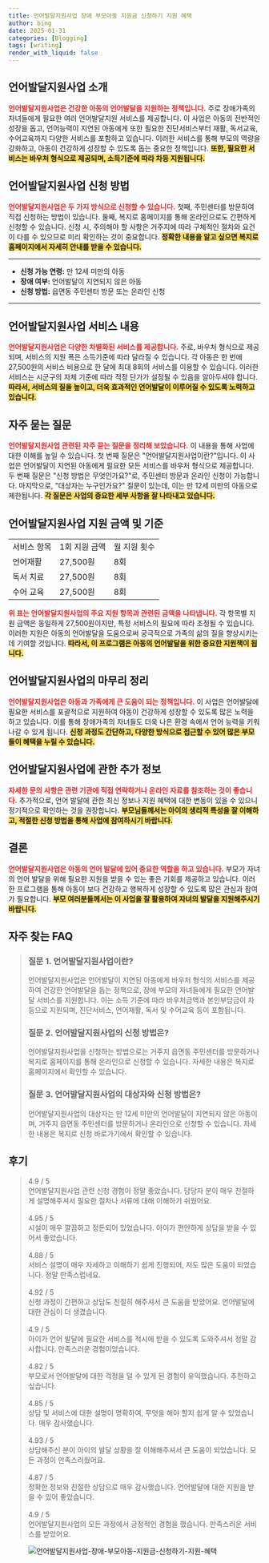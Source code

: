 ```yaml
---
title: 언어발달지원사업 장애 부모아동 지원금 신청하기 지원 혜택
author: bing
date: 2025-01-31
categories: [Blogging]
tags: [writing]
render_with_liquid: false
---
```



<h2 id='언어발달지원사업_소개'>언어발달지원사업 소개</h2>

<p><b><span style="color: #ee2323;">언어발달지원사업은 건강한 아동의 언어발달을 지원하는 정책입니다.</span></b> 주로 장애가족의 자녀들에게 필요한 여러 언어발달지원 서비스를 제공합니다. 이 사업은 아동의 전반적인 성장을 돕고, 언어능력이 지연된 아동에게 또한 필요한 진단서비스부터 재활, 독서교육, 수어교육까지 다양한 서비스를 포함하고 있습니다. 이러한 서비스를 통해 부모의 역량을 강화하고, 아동이 건강하게 성장할 수 있도록 돕는 중요한 정책입니다. <b><span style="background-color: #ffe066;">또한, 필요한 서비스는 바우처 형식으로 제공되며, 소득기준에 따라 차등 지원됩니다.</span></b></p>

<h2 id='서비스_신청방법'>언어발달지원사업 신청 방법</h2>

<p><b><span style="color: #ee2323;">언어발달지원사업은 두 가지 방식으로 신청할 수 있습니다.</span></b> 첫째, 주민센터를 방문하여 직접 신청하는 방법이 있습니다. 둘째, 복지로 홈페이지를 통해 온라인으로도 간편하게 신청할 수 있습니다. 신청 시, 주의해야 할 사항은 거주지에 따라 구체적인 절차와 요건이 다를 수 있으므로 미리 확인하는 것이 중요합니다. <b><span style="background-color: #ffe066;">정확한 내용을 알고 싶으면 복지로 홈페이지에서 자세히 안내를 받을 수 있습니다.</span></b></p>

<hr />

<ul>
    <li><b>신청 가능 연령:</b> 만 12세 미만의 아동</li>
    <li><b>장애 여부:</b> 언어발달이 지연되지 않은 아동</li>
    <li><b>신청 방법:</b> 읍면동 주민센터 방문 또는 온라인 신청</li>
</ul>

<hr />

<h2 id='서비스_내용'>언어발달지원사업 서비스 내용</h2>

<p><b><span style="color: #ee2323;">언어발달지원사업은 다양한 차별화된 서비스를 제공합니다.</span></b> 주로, 바우처 형식으로 제공되며, 서비스의 지원 폭은 소득기준에 따라 달라질 수 있습니다. 각 아동은 한 번에 27,500원의 서비스 비용으로 한 달에 최대 8회의 서비스를 이용할 수 있습니다. 이러한 서비스는 시군구의 자체 기준에 따라 적정 단가가 설정될 수 있음을 알아두셔야 합니다. <b><span style="background-color: #ffe066;">따라서, 서비스의 질을 높이고, 더욱 효과적인 언어발달이 이루어질 수 있도록 노력하고 있습니다.</span></b></p>

<h2 id='자주_묻는_질문'>자주 묻는 질문</h2>

<p><b><span style="color: #ee2323;">언어발달지원사업 관련된 자주 묻는 질문을 정리해 보았습니다.</span></b> 이 내용을 통해 사업에 대한 이해를 높일 수 있습니다. 첫 번째 질문은 "언어발달지원사업이란?"입니다. 이 사업은 언어발달이 지연된 아동에게 필요한 모든 서비스를 바우처 형식으로 제공합니다. 두 번째 질문은 "신청 방법은 무엇인가요?"로, 주민센터 방문과 온라인 신청이 가능합니다. 마지막으로, "대상자는 누구인가요?" 질문이 있는데, 이는 만 12세 미만의 아동으로 제한됩니다. <b><span style="background-color: #ffe066;">각 질문은 사업의 중요한 세부 사항을 잘 나타내고 있습니다.</span></b></p>

<h2 id='지원_금액'>언어발달지원사업 지원 금액 및 기준</h2>

<table>
    <tr>
        <td>서비스 항목</td>
        <td>1회 지원 금액</td>
        <td>월 지원 횟수</td>
    </tr>
    <tr>
        <td>언어재활</td>
        <td>27,500원</td>
        <td>8회</td>
    </tr>
    <tr>
        <td>독서 치료</td>
        <td>27,500원</td>
        <td>8회</td>
    </tr>
    <tr>
        <td>수어 교육</td>
        <td>27,500원</td>
        <td>8회</td>
    </tr>
</table>

<p><b><span style="color: #ee2323;">위 표는 언어발달지원사업의 주요 지원 항목과 관련된 금액을 나타냅니다.</span></b> 각 항목별 지원 금액은 동일하게 27,500원이지만, 특정 서비스의 필요에 따라 조정될 수 있습니다. 이러한 지원은 아동의 언어발달을 도움으로써 궁극적으로 가족의 삶의 질을 향상시키는데 기여할 것입니다. <b><span style="background-color: #ffe066;">따라서, 이 프로그램은 아동의 언어발달을 위한 중요한 지원책이 됩니다.</span></b></p>

<h2 id='마무리_정리'>언어발달지원사업의 마무리 정리</h2>

<p><b><span style="color: #ee2323;">언어발달지원사업은 아동과 가족에게 큰 도움이 되는 정책입니다.</span></b> 이 사업은 언어발달에 필요한 서비스를 포괄적으로 지원하여 아동이 건강하게 성장할 수 있도록 많은 노력을 하고 있습니다. 이를 통해 장애가족의 자녀들도 더욱 나은 환경 속에서 언어 능력을 키워나갈 수 있게 됩니다. <b><span style="background-color: #ffe066;">신청 과정도 간단하고, 다양한 방식으로 접근할 수 있어 많은 부모들이 혜택을 누릴 수 있습니다.</span></b></p>

<h2 id='추가_정보'>언어발달지원사업에 관한 추가 정보</h2>

<p><b><span style="color: #ee2323;">자세한 문의 사항은 관련 기관에 직접 연락하거나 온라인 자료를 참조하는 것이 좋습니다.</span></b> 추가적으로, 언어 발달에 관한 최신 정보나 지원 혜택에 대한 변동이 있을 수 있으니 정기적으로 확인하는 것을 권장합니다. <b><span style="background-color: #ffe066;">부모님들께서는 아이의 생리적 특성을 잘 이해하고, 적절한 신청 방법을 통해 사업에 참여하시기 바랍니다.</span></b></p>

<h2 id='결론'>결론</h2>

<p><b><span style="color: #ee2323;">언어발달지원사업은 아동의 언어 발달에 있어 중요한 역할을 하고 있습니다.</span></b> 부모가 자녀의 언어 발달을 위해 필요한 지원을 받을 수 있는 좋은 기회를 제공하고 있습니다. 이러한 프로그램을 통해 아동이 보다 건강하고 행복하게 성장할 수 있도록 많은 관심과 참여가 필요합니다. <b><span style="background-color: #ffe066;">부모 여러분들께서는 이 사업을 잘 활용하여 자녀의 발달을 지원해주시기 바랍니다.</span></b></p>


<h2 id='자주_찾는_FAQ'>자주 찾는 FAQ</h2>
<div itemscope="" itemtype="https://schema.org/FAQPage"> 
<blockquote> 
<div itemscope="" itemprop="mainEntity" itemtype="https://schema.org/Question"> 
<h3 itemprop="name">질문 1. 언어발달지원사업이란?</h3> 
<div itemscope="" itemprop="acceptedAnswer" itemtype="https://schema.org/Answer"> 
<span itemprop="text"> 
<p>언어발달지원사업은 언어발달이 지연된 아동에게 바우처 형식의 서비스를 제공하여 건강한 언어발달을 돕는 정책으로, 장애 부모의 자녀들에게 필요한 언어발달 서비스를 지원합니다. 이는 소득 기준에 따라 바우처금액과 본인부담금이 차등으로 지원되며, 진단서비스, 언어재활, 독서 및 수어교육 등이 포함됩니다.</p> 
</span> 
</div> 
</div> 
<div itemscope="" itemprop="mainEntity" itemtype="https://schema.org/Question"> 
<h3 itemprop="name">질문 2. 언어발달지원사업의 신청 방법은?</h3> 
<div itemscope="" itemprop="acceptedAnswer" itemtype="https://schema.org/Answer"> 
<span itemprop="text"> 
<p>언어발달지원사업을 신청하는 방법으로는 거주지 읍면동 주민센터를 방문하거나 복지로 홈페이지를 통해 온라인으로 신청할 수 있습니다. 자세한 내용은 복지로 홈페이지에서 확인할 수 있습니다.</p> 
</span> 
</div> 
</div> 
<div itemscope="" itemprop="mainEntity" itemtype="https://schema.org/Question"> 
<h3 itemprop="name">질문 3. 언어발달지원사업의 대상자와 신청 방법은?</h3> 
<div itemscope="" itemprop="acceptedAnswer" itemtype="https://schema.org/Answer"> 
<span itemprop="text"> 
<p>언어발달지원사업의 대상자는 만 12세 미만의 언어발달이 지연되지 않은 아동이며, 거주지 읍면동 주민센터를 방문하거나 온라인으로 신청할 수 있습니다. 자세한 내용은 복지로 신청 바로가기에서 확인할 수 있습니다.</p> 
</span> 
</div> 
</div> 
</blockquote> 
</div>
<h2 id='후기'>후기</h2>
<div itemscope itemtype="https://schema.org/Product">
  <blockquote>
  <div itemprop="review" itemscope itemtype="https://schema.org/Review">
      <div itemprop="reviewRating" itemscope itemtype="https://schema.org/Rating"> <span itemprop="ratingValue">4.9</span> / <span itemprop="bestRating">5</span> </div>
      <span itemprop="reviewBody">언어발달지원사업 관련 신청 경험이 정말 좋았습니다. 담당자 분이 매우 친절하게 설명해주셔서 필요한 절차나 서류에 대해 이해하기 쉬웠어요.</span>
  </div>
  <br>
  <div itemprop="review" itemscope itemtype="https://schema.org/Review">
      <div itemprop="reviewRating" itemscope itemtype="https://schema.org/Rating"> <span itemprop="ratingValue">4.95</span> / <span itemprop="bestRating">5</span> </div>
      <span itemprop="reviewBody">시설이 매우 깔끔하고 정돈되어 있었습니다. 아이가 편안하게 상담을 받을 수 있어서 좋았습니다.</span>
  </div>
  <br>
  <div itemprop="review" itemscope itemtype="https://schema.org/Review">
      <div itemprop="reviewRating" itemscope itemtype="https://schema.org/Rating"> <span itemprop="ratingValue">4.88</span> / <span itemprop="bestRating">5</span> </div>
      <span itemprop="reviewBody">서비스 설명이 매우 자세하고 이해하기 쉽게 진행되어, 저도 많은 도움이 되었습니다. 정말 만족스럽네요.</span>
  </div>
  <br>
  <div itemprop="review" itemscope itemtype="https://schema.org/Review">
      <div itemprop="reviewRating" itemscope itemtype="https://schema.org/Rating"> <span itemprop="ratingValue">4.92</span> / <span itemprop="bestRating">5</span> </div>
      <span itemprop="reviewBody">신청 과정이 간편하고 상담도 친절히 해주셔서 큰 도움을 받았어요. 언어발달에 대한 관심이 더 생겼습니다.</span>
  </div>
  <br>
  <div itemprop="review" itemscope itemtype="https://schema.org/Review">
      <div itemprop="reviewRating" itemscope itemtype="https://schema.org/Rating"> <span itemprop="ratingValue">4.9</span> / <span itemprop="bestRating">5</span> </div>
      <span itemprop="reviewBody">아이가 언어 발달에 필요한 서비스를 적시에 받을 수 있도록 도와주셔서 정말 감사합니다. 만족스러운 경험이었습니다.</span>
  </div>
  <br>
  <div itemprop="review" itemscope itemtype="https://schema.org/Review">
      <div itemprop="reviewRating" itemscope itemtype="https://schema.org/Rating"> <span itemprop="ratingValue">4.82</span> / <span itemprop="bestRating">5</span> </div>
      <span itemprop="reviewBody">부모로서 언어발달에 대한 걱정을 덜 수 있게 된 경험이 유익했습니다. 추천하고 싶습니다.</span>
  </div>
  <br>
  <div itemprop="review" itemscope itemtype="https://schema.org/Review">
      <div itemprop="reviewRating" itemscope itemtype="https://schema.org/Rating"> <span itemprop="ratingValue">4.85</span> / <span itemprop="bestRating">5</span> </div>
      <span itemprop="reviewBody">상담 및 서비스에 대한 설명이 명확하여, 무엇을 해야 할지 쉽게 알 수 있었습니다. 매우 감사했습니다.</span>
  </div>
  <br>
  <div itemprop="review" itemscope itemtype="https://schema.org/Review">
      <div itemprop="reviewRating" itemscope itemtype="https://schema.org/Rating"> <span itemprop="ratingValue">4.93</span> / <span itemprop="bestRating">5</span> </div>
      <span itemprop="reviewBody">상담해주신 분이 아이의 발달 상황을 잘 이해해주셔서 큰 도움이 되었습니다. 모든 과정이 만족스러웠어요.</span>
  </div>
  <br>
  <div itemprop="review" itemscope itemtype="https://schema.org/Review">
      <div itemprop="reviewRating" itemscope itemtype="https://schema.org/Rating"> <span itemprop="ratingValue">4.87</span> / <span itemprop="bestRating">5</span> </div>
      <span itemprop="reviewBody">정확한 정보와 친절한 상담으로 매우 감사했습니다. 언어발달에 대한 지원을 받을 수 있어 좋았습니다.</span>
  </div>
  <br>
  <div itemprop="review" itemscope itemtype="https://schema.org/Review">
      <div itemprop="reviewRating" itemscope itemtype="https://schema.org/Rating"> <span itemprop="ratingValue">4.9</span> / <span itemprop="bestRating">5</span> </div>
      <span itemprop="reviewBody">언어발달지원사업의 모든 과정에서 긍정적인 경험을 했습니다. 만족스러운 서비스를 받았어요.</span>
  </div>
  </blockquote>
</div>
<figure class="image"><img src="https://24nara.github.io/assets/img/thumbnail/언어발달지원사업-장애-부모아동-지원금-신청하기-지원-혜택.webp" alt="언어발달지원사업-장애-부모아동-지원금-신청하기-지원-혜택"></figure>